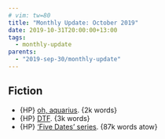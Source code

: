 ```yaml
---
# vim: tw=80
title: "Monthly Update: October 2019"
date: 2019-10-31T20:00:00+13:00
tags:
  - monthly-update
parents:
  - "2019-sep-30/monthly-update"
---
```


## Fiction

 - {HP} [oh, aquarius](https://archiveofourown.org/works/13677171). {2k words}
 - {HP} [DTF](https://archiveofourown.org/works/3960058). {3k words}
 - {HP} [‘Five Dates’ series](https://archiveofourown.org/series/1188523). {87k words atow}
